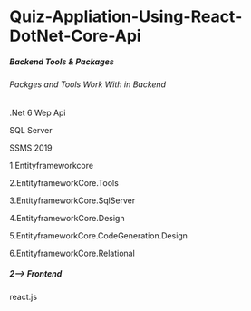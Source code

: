 <h1>Quiz-Appliation-Using-React-DotNet-Core-Api</h1>
<h5> Backend Tools & Packages</h5>
<h6> Packges and Tools Work With in Backend</h6>
<p> .Net 6 Wep Api</p>
<p> SQL Server</p> 
<p>SSMS 2019</p>
<p> 1.Entityframeworkcore<p>
<p> 2.EntityframeworkCore.Tools</p>
<p> 3.EntityframeworkCore.SqlServer</p>
<p> 4.EntityframeworkCore.Design</p>
<p> 5.EntityframeworkCore.CodeGeneration.Design</p>
<p> 6.EntityframeworkCore.Relational</p>
<h5>2--> Frontend</h5>
<p>react.js</p>
